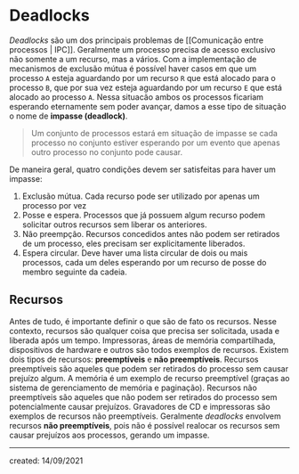 # Deadlocks
*Deadlocks* são um dos principais problemas de [[Comunicação entre processos | IPC]]. Geralmente um processo precisa de acesso exclusivo não somente a um recurso, mas a vários. Com a implementação de mecanismos de exclusão mútua é possível haver casos em que um processo `A` esteja aguardando por um recurso `R` que está alocado para o processo `B`, que por sua vez esteja aguardando por um recurso `E` que está alocado ao processo `A`. Nessa situacão ambos os processos ficariam esperando eternamente sem poder avançar, damos a esse tipo de situação o nome de **impasse (deadlock)**.

> Um conjunto de processos estará em situação de impasse se cada processo no conjunto estiver esperando por um evento que apenas outro processo no conjunto pode causar.

De maneira geral, quatro condições devem ser satisfeitas para haver um impasse:

1. Exclusão mútua. Cada recurso pode ser utilizado por apenas um processo por vez
2. Posse e espera. Processos que já possuem algum recurso podem solicitar outros recursos sem liberar os anteriores.
3. Não preempção. Recursos concedidos antes não podem ser retirados de um processo, eles precisam ser explicitamente liberados.
4. Espera circular. Deve haver uma lista circular de dois ou mais processos, cada um deles esperando por um recurso de posse do membro seguinte da cadeia.

## Recursos
Antes de tudo, é importante definir o que são de fato os recursos. Nesse contexto, recursos são qualquer coisa que precisa ser solicitada, usada e liberada após um tempo. Impressoras, áreas de memória compartilhada, dispositivos de hardware e outros são todos exemplos de recursos.
Existem dois tipos de recursos: **preemptíveis** e **não preemptíveis**. Recursos preemptíveis são aqueles que podem ser retirados do processo sem causar prejuízo algum. A memória é um exemplo de recurso preemptível (graças ao sistema de gerenciamento de memória e paginação). Recursos não preemptíveis são aqueles que não podem ser retirados do processo sem potencialmente causar prejuízos. Gravadores de CD e impressoras são exemplos de recursos não preemptíveis.
Geralmente *deadlocks* envolvem recursos **não preemptíveis**, pois não é possível realocar os recursos sem causar prejuízos aos processos, gerando um impasse.

---

created: 14/09/2021
